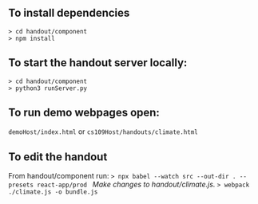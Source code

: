 ## To install dependencies
```
> cd handout/component
> npm install
```


## To start the handout server locally:
```
> cd handout/component
> python3 runServer.py
```



## To run demo webpages open:
`demoHost/index.html`
or
`cs109Host/handouts/climate.html`



## To edit the handout
From handout/component run:
```> npx babel --watch src --out-dir . --presets react-app/prod ```
*Make changes to handout/climate.js.*
```> webpack ./climate.js -o bundle.js```